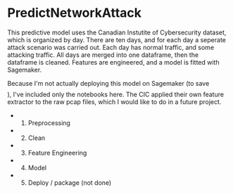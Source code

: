 # PredictNetworkAttack

This predictive model uses the Canadian Instutite of Cybersecurity dataset, which is organized by day. There are ten days, and for each day a seperate attack scenario was carried out. Each day has normal traffic, and some attacking traffic. All days are merged into one dataframe, then the dataframe is cleaned. Features are engineered, and a model is fitted with Sagemaker.

Because I'm not actually deploying this model on Sagemaker (to save $$$$), I've included only the notebooks here. The CIC applied their own feature extractor to the raw pcap files, which I would like to do in a future project.
* 1. Preprocessing
* 2. Clean
* 3. Feature Engineering
* 4. Model 
* 5. Deploy / package (not done)
